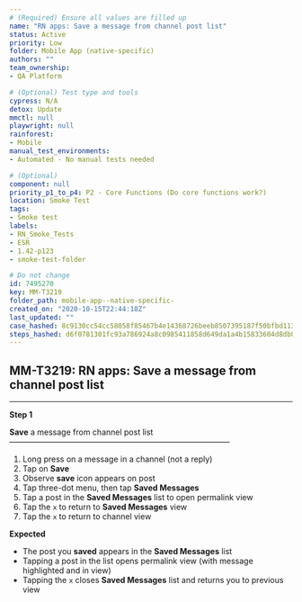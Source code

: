 ```yaml
---
# (Required) Ensure all values are filled up
name: "RN apps: Save a message from channel post list"
status: Active
priority: Low
folder: Mobile App (native-specific)
authors: ""
team_ownership: 
- QA Platform

# (Optional) Test type and tools
cypress: N/A
detox: Update
mmctl: null
playwright: null
rainforest: 
- Mobile
manual_test_environments: 
- Automated - No manual tests needed

# (Optional)
component: null
priority_p1_to_p4: P2 - Core Functions (Do core functions work?)
location: Smoke Test
tags: 
- Smoke test
labels: 
- RN_Smoke_Tests
- ESR
- 1.42-p123
- smoke-test-folder

# Do not change
id: 7495270
key: MM-T3219
folder_path: mobile-app--native-specific-
created_on: "2020-10-15T22:44:18Z"
last_updated: ""
case_hashed: 8c9130cc54cc58058f85467b4e14368726beeb8507395187f50bfbd113fa782a9395eb3284e431c07dd11466b4db8452
steps_hashed: d6f0781301fc93a786924a8c0985411858d649da1a4b15833604d8db030bf58cb66f60f0788408405989a83e77a94fbf
---
```


## MM-T3219: RN apps: Save a message from channel post list

---

**Step 1**

**Save** a message from channel post list\
————————————————————————————

1. Long press on a message in a channel (not a reply)
2. Tap on **Save**
3. Observe **save** icon appears on post
4. Tap three-dot menu, then tap **Saved Messages**
5. Tap a post in the **Saved Messages** list to open permalink view
6. Tap the `x` to return to **Saved Messages** view
7. Tap the `x` to return to channel view

**Expected**

- The post you **saved** appears in the **Saved Messages** list
- Tapping a post in the list opens permalink view (with message highlighted and in view)
- Tapping the `x` closes **Saved Messages** list and returns you to previous view
